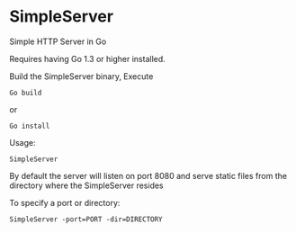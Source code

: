 SimpleServer
============

Simple HTTP Server in Go

Requires having Go 1.3 or higher installed.

Build the SimpleServer binary, Execute 
```
Go build 
```
or 
```
Go install
```

Usage:
```
SimpleServer
``` 


By default the server will listen on port 8080 and serve static files from the directory where the SimpleServer resides

To specify a port or directory:
```
SimpleServer -port=PORT -dir=DIRECTORY
``` 
